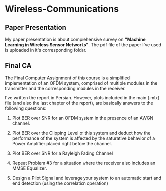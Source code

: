 # Wireless-Communications


## Paper Presentation
My paper presentation is about comprehensive survey on **"Machine Learning in Wireless Sensor Networks"**. The pdf file of the paper I've used is uploaded in it's corresponding folder. 


## Final CA
The Final Computer Assignment of this course is a simplified implementation of an OFDM system, comprised of multiple modules in the transmitter and the corresponding modules in the receiver. 

I've written the report in Persian. However, plots included in the main (.mlx) file (and also the last chapter of the report), are basically answers to the following questions:

1. Plot BER over SNR for an OFDM system in the presence of an AWGN channel.

2. Plot BER over the Clipping Level of this system and deduct how the performance of the system is affected by the saturative behavior of a Power Amplifier placed right before the channel. 

3. Plot BER over SNR for a Rayleigh Fading Channel

4. Repeat Problem #3 for a situation where the receiver also includes an MMSE Equalizer. 

5. Design a Pilot Signal and leverage your system to an automatic start and end detection (using the correlation operation)
